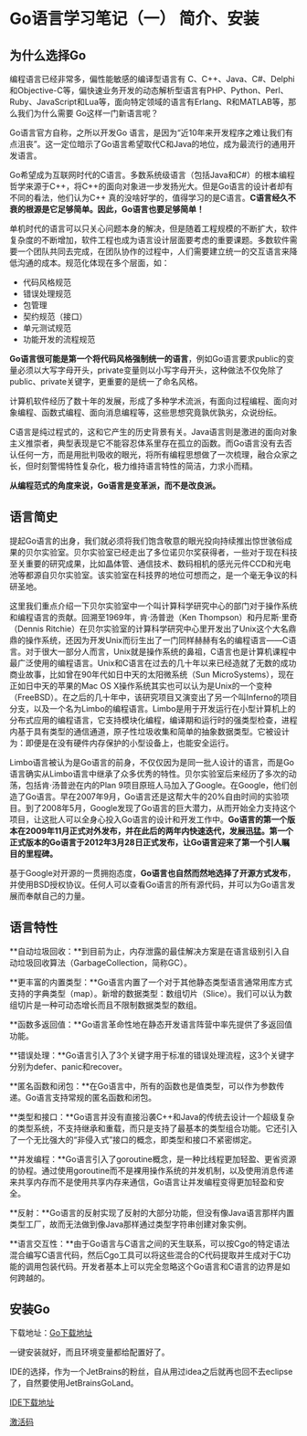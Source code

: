﻿---
sort: 1
---
# Go语言学习笔记（一） 简介、安装
## 为什么选择Go

编程语言已经非常多，偏性能敏感的编译型语言有 C、C++、Java、C#、Delphi和Objective-C等，偏快速业务开发的动态解析型语言有PHP、Python、Perl、Ruby、JavaScript和Lua等，面向特定领域的语言有Erlang、R和MATLAB等，那么我们为什么需要 Go这样一门新语言呢？

Go语言官方自称，之所以开发Go 语言，是因为“近10年来开发程序之难让我们有点沮丧”。这一定位暗示了Go语言希望取代C和Java的地位，成为最流行的通用开发语言。

Go希望成为互联网时代的C语言。多数系统级语言（包括Java和C#）的根本编程哲学来源于C++，将C++的面向对象进一步发扬光大。但是Go语言的设计者却有不同的看法，他们认为C++ 真的没啥好学的，值得学习的是C语言。**C语言经久不衰的根源是它足够简单。因此，Go语言也要足够简单！**

单机时代的语言可以只关心问题本身的解决，但是随着工程规模的不断扩大，软件复杂度的不断增加，软件工程也成为语言设计层面要考虑的重要课题。多数软件需要一个团队共同去完成，在团队协作的过程中，人们需要建立统一的交互语言来降低沟通的成本。规范化体现在多个层面，如：

-   代码风格规范
-   错误处理规范
-   包管理
-   契约规范（接口）
-   单元测试规范
-   功能开发的流程规范

**Go语言很可能是第一个将代码风格强制统一的语言**，例如Go语言要求public的变量必须以大写字母开头，private变量则以小写字母开头，这种做法不仅免除了public、private关键字，更重要的是统一了命名风格。

计算机软件经历了数十年的发展，形成了多种学术流派，有面向过程编程、面向对象编程、函数式编程、面向消息编程等，这些思想究竟孰优孰劣，众说纷纭。

C语言是纯过程式的，这和它产生的历史背景有关。Java语言则是激进的面向对象主义推崇者，典型表现是它不能容忍体系里存在孤立的函数。而Go语言没有去否认任何一方，而是用批判吸收的眼光，将所有编程思想做了一次梳理，融合众家之长，但时刻警惕特性复杂化，极力维持语言特性的简洁，力求小而精。

**从编程范式的角度来说，Go语言是变革派，而不是改良派。**

## 语言简史

提起Go语言的出身，我们就必须将我们饱含敬意的眼光投向持续推出惊世骇俗成果的贝尔实验室。贝尔实验室已经走出了多位诺贝尔奖获得者，一些对于现在科技至关重要的研究成果，比如晶体管、通信技术、数码相机的感光元件CCD和光电池等都源自贝尔实验室。该实验室在科技界的地位可想而之，是一个毫无争议的科研圣地。

这里我们重点介绍一下贝尔实验室中一个叫计算科学研究中心的部门对于操作系统和编程语言的贡献。回溯至1969年，肯·汤普逊（Ken Thompson）和丹尼斯·里奇（Dennis Ritchie）在贝尔实验室的计算科学研究中心里开发出了Unix这个大名鼎鼎的操作系统，还因为开发Unix而衍生出了一门同样赫赫有名的编程语言——C语言。对于很大一部分人而言，Unix就是操作系统的鼻祖，C语言也是计算机课程中最广泛使用的编程语言。Unix和C语言在过去的几十年以来已经造就了无数的成功商业故事，比如曾在90年代如日中天的太阳微系统（Sun MicroSystems），现在正如日中天的苹果的Mac OS X操作系统其实也可以认为是Unix的一个变种（FreeBSD）。在之后的几十年中，该研究项目又演变出了另一个叫Inferno的项目分支，以及一个名为Limbo的编程语言。Limbo是用于开发运行在小型计算机上的分布式应用的编程语言，它支持模块化编程，编译期和运行时的强类型检查，进程内基于具有类型的通信通道，原子性垃圾收集和简单的抽象数据类型。它被设计为：即便是在没有硬件内存保护的小型设备上，也能安全运行。

Limbo语言被认为是Go语言的前身，不仅仅因为是同一批人设计的语言，而是Go语言确实从Limbo语言中继承了众多优秀的特性。贝尔实验室后来经历了多次的动荡，包括肯·汤普逊在内的Plan 9项目原班人马加入了Google。在Google，他们创造了Go语言。早在2007年9月，Go语言还是这帮大牛的20%自由时间的实验项目。到了2008年5月，Google发现了Go语言的巨大潜力，从而开始全力支持这个项目，让这批人可以全身心投入Go语言的设计和开发工作中。**Go语言的第一个版本在2009年11月正式对外发布，并在此后的两年内快速迭代，发展迅猛。第一个正式版本的Go语言于2012年3月28日正式发布，让Go语言迎来了第一个引人瞩目的里程碑。**

基于Google对开源的一贯拥抱态度，**Go语言也自然而然地选择了开源方式发布**，并使用BSD授权协议。任何人可以查看Go语言的所有源代码，并可以为Go语言发展而奉献自己的力量。

## 语言特性

**自动垃圾回收：**到目前为止，内存泄露的最佳解决方案是在语言级别引入自动垃圾回收算法（GarbageCollection，简称GC）。

**更丰富的内置类型：**Go语言内置了一个对于其他静态类型语言通常用库方式支持的字典类型（map）。新增的数据类型：数组切片（Slice）。我们可以认为数组切片是一种可动态增长而且不限制数据类型的数组。

**函数多返回值：**Go语言革命性地在静态开发语言阵营中率先提供了多返回值功能。

**错误处理：**Go语言引入了3个关键字用于标准的错误处理流程，这3个关键字分别为defer、panic和recover。

**匿名函数和闭包：**在Go语言中，所有的函数也是值类型，可以作为参数传递。Go语言支持常规的匿名函数和闭包。

**类型和接口：**Go语言并没有直接沿袭C++和Java的传统去设计一个超级复杂的类型系统，不支持继承和重载，而只是支持了最基本的类型组合功能。它还引入了一个无比强大的“非侵入式”接口的概念，即类型和接口不紧密绑定。

**并发编程：**Go语言引入了goroutine概念，是一种比线程更加轻盈、更省资源的协程。通过使用goroutine而不是裸用操作系统的并发机制，以及使用消息传递来共享内存而不是使用共享内存来通信，Go语言让并发编程变得更加轻盈和安全。

**反射：**Go语言的反射实现了反射的大部分功能，但没有像Java语言那样内置类型工厂，故而无法做到像Java那样通过类型字符串创建对象实例。

**语言交互性：**由于Go语言与C语言之间的天生联系，可以按Cgo的特定语法混合编写C语言代码，然后Cgo工具可以将这些混合的C代码提取并生成对于C功能的调用包装代码。开发者基本上可以完全忽略这个Go语言和C语言的边界是如何跨越的。

## 安装Go

下载地址：[Go下载地址](https://golang.org/dl/)

一键安装就好，而且环境变量都给配置好了。

IDE的选择，作为一个JetBrains的粉丝，自从用过idea之后就再也回不去eclipse了，自然要使用JetBrainsGoLand。

[IDE下载地址](https://www.jetbrains.com/go/download/#section=windows)

[激活码](https://www.cnblogs.com/aomi/p/8288137.html)
